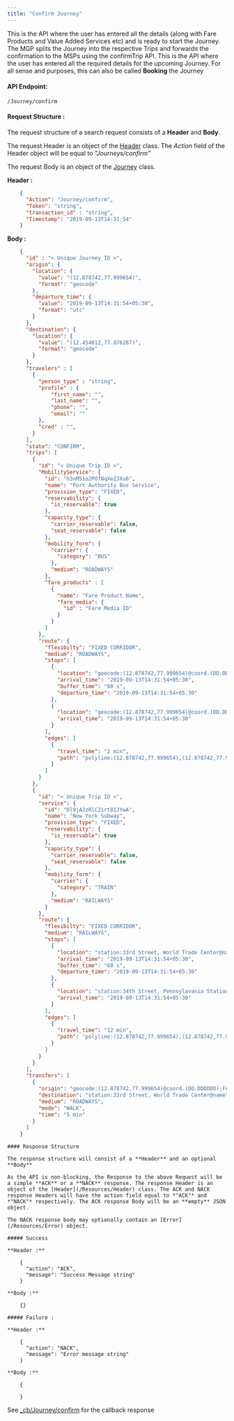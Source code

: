 ```yaml
---
title: "Confirm Journey"
---
```


This is the API where the user has entered all the details (along with Fare Products and Value Added Services etc) and is ready to start the Journey. The MGP splits the Journey into the respective Trips and forwards the confirmation to the MSPs using the confirmTrip API. This is the API where the user has entered all the required details for the upcoming Journey. For all sense and purposes, this can also be called <b>Booking</b> the Journey

#### API Endpoint:

    /Journey/confirm

#### Request Structure :

The request structure of a search request consists of a **Header** and **Body**.

The request Header is an object of the [Header](/Resources/Header) class. The *Action* field of the Header object will be equal to *"Journeys/confirm"*

The request Body is an object of the [Journey](/Resources/Journey) class.

**Header :**
``` json
    {
      "Action": "Journey/confirm",
      "Token": "string",
      "transaction_id" : "string",
      "Timestamp": "2019-09-13T14:31:54"
    }
```

**Body :**

``` json
    {
      "id" : "< Unique Journey ID >",
      "origin": {
        "location": {
          "value": "(12.878742,77.999654)",
          "format": "geocode"
        },
        "departure_time": {
          "value": "2019-09-13T14:31:54+05:30",
          "format": "utc"
        }
      },
      "destination": {
        "location": {
          "value": "(12.454612,77.876287)",
          "format": "geocode"
        }
      },
      "travelers" : [
        {
          "person_type" : "string",
          "profile" : {
              "first_name": "",
              "last_name": "",
              "phone": "",
              "email": ""
          },
          "cred" : "",
        }
      ],
      "state": "CONFIRM",
      "trips": [
        {
          "id": "< Unique Trip ID >",
          "MobilityService": {
            "id": "h3nM51o2POfNqXeZJXu6",
            "name": "Port Authority Bus Service",
            "provision_type": "FIXED",
            "reservability": {
              "is_reservable": true
            },
            "capacity_type": {
              "carrier_reservable": false,
              "seat_reservable": false
            },
            "mobility_form": {
              "carrier": {
                "category": "BUS"
              },
              "medium": "ROADWAYS"
            },
            "fare_products" : [
              {
                "name": "Fare Product Name",
                "fare_media": {
                  "id" : "Fare Media ID"
                }
              }
            ]
          },
          "route": {
            "flexibilty": "FIXED CORRIDOR",
            "medium": "ROADWAYS",
            "stops": [
              {
                "location": "geocode:(12.878742,77.999654)@coord.(DD.DDDDDD);Vesey Street@name",
                "arrival_time": "2019-09-13T14:31:54+05:30",
                "buffer_time": "60 s",
                "departure_time": "2019-09-13T14:31:54+05:30"
              },
              {
                "location": "geocode:(12.878742,77.999654)@coord.(DD.DDDDDD);Fulton Street@name",
                "arrival_time": "2019-09-13T14:31:54+05:30"
              }
            ],
            "edges": [
              {
                "travel_time": "2 min",
                "path": "polyline:(12.878742,77.999654),(12.878742,77.999654),(12.878742,77.999654)"
              }
            ]
          }
        },
        {
          "id": "< Unique Trip ID >",
          "service": {
            "id": "Dl9jAJzRlCZirt8IJYwA",
            "name": "New York Subway",
            "provision_type": "FIXED",
            "reservability": {
              "is_reservable": true
            },
            "capacity_type": {
              "carrier_reservable": false,
              "seat_reservable": false
            },
            "mobility_form": {
              "carrier": {
                "category": "TRAIN"
              },
              "medium": "RAILWAYS"
            }
          },
          "route": {
            "flexibilty": "FIXED CORRIDOR",
            "medium": "RAILWAYS",
            "stops": [
              {
                "location": "station:33rd Street, World Trade Center@name",
                "arrival_time": "2019-09-13T14:31:54+05:30",
                "buffer_time": "60 s",
                "departure_time": "2019-09-13T14:31:54+05:30"
              },
              {
                "location": "station:34th Street, Pennsylavania Station@name",
                "arrival_time": "2019-09-13T14:31:54+05:30"
              }
            ],
            "edges": [
              {
                "travel_time": "12 min",
                "path": "polyline:(12.878742,77.999654),(12.878742,77.999654),(12.878742,77.999654)"
              }
            ]
          }
        }
      ],
      "transfers": [
        {
          "origin": "geocode:(12.878742,77.999654)@coord.(DD.DDDDDD);Fulton Street@name",
          "destination": "station:33rd Street, World Trade Center@name",
          "medium": "ROADWAYS",
          "mode": "WALK",
          "time": "5 min"
        }
      ]
    }
```
    #### Response Structure

    The response structure will consist of a **Header** and an optional **Body**

    As the API is non-blocking, the Response to the above Request will be a simple **ACK** or a **NACK** response. The response Header is an object of the [Header](/Resources/Header) class. The ACK and NACK response Headers will have the action field equal to *"ACK"* and *"NACK"* respectively. The ACK response Body will be an **empty** JSON object.

    The NACK response body may optionally contain an [Error](/Resources/Error) object.

    ##### Success

    **Header :**

        {
          "action": "ACK",
          "message": "Success Message string"
        }

    **Body :**

        {}

    ##### Failure :

    **Header :**

        {
          "action": "NACK",
          "message": "Error message string"
        }

    **Body :**

        {

        }

See [\_cb/Journey/confirm](callback) for the callback response
